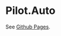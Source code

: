 # Pilot.Auto

See [Github Pages](https://autowarefoundation.github.io/autoware-documentation/main/).
